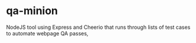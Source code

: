 # qa-minion
NodeJS tool using Express and Cheerio that runs through lists of test cases to automate webpage QA passes, 
